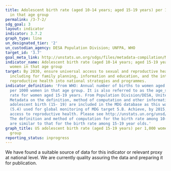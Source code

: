 ```yaml
---
title: Adolescent birth rate (aged 10-14 years; aged 15-19 years) per 1,000 women
  in that age group
permalink: /3-7-2/
sdg_goal: 3
layout: indicator
indicator: 3.7.2
graph_type: line
un_designated_tier: '2'
un_custodian_agency: DESA Population Division; UNFPA, WHO
target_id: '3.7'
goal_meta_link: http://unstats.un.org/sdgs/files/metadata-compilation/Metadata-Goal-3.pdf
indicator_name: Adolescent birth rate (aged 10-14 years; aged 15-19 years) per 1,000
  women in that age group
target: By 2030, ensure universal access to sexual and reproductive health-care services,
  including for family planning, information and education, and the integration of
  reproductive health into national strategies and programmes.
indicator_definition: 'From WHO: Annual number of births to women aged 15-19 years
  per 1000 women in that age group. It is also referred to as the age_specific fertility
  rate for women aged 15-19 years. From Population Division/DESA, United Nations:
  Metadata on the definition, method of computation and other information for the
  adolescent birth (15- 19) are included in the MDG database as this was an indicator
  (5.4) used for global monitoring of MDG target 5.B. Achieve, by 2015, universal
  access to reproductive health. Please see http://unstats.un.org/unsd/mdg/Metadata.aspx
  The definition and method of computation for the birth rate among 10-14 year olds
  are similar to that for the birth rate among 15-19 year olds.'
graph_title: US adolescent birth rate (aged 15-19 years) per 1,000 women in that age
  group
reporting_status: inprogress
---
```


We have found a suitable source of data for this indicator or relevant proxy at national level. We are currently quality assuring the data and preparing it for publication.
